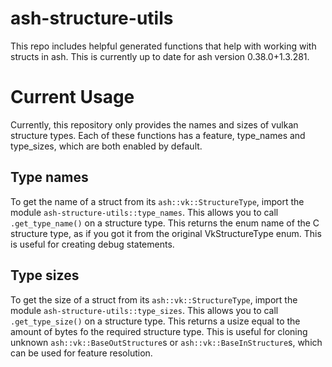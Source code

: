 # ash-structure-utils

This repo includes helpful generated functions that help with working with structs in ash.
This is currently up to date for ash version 0.38.0+1.3.281.

# Current Usage
Currently, this repository only provides the names and sizes of vulkan structure types. Each of these functions has a feature, type_names and type_sizes, which are both enabled by default.

## Type names

To get the name of a struct from its `ash::vk::StructureType`, import the module `ash-structure-utils::type_names`. This allows you to call `.get_type_name()` on a structure type. This returns the enum name of the C structure type, as if you got it from the original VkStructureType enum. This is useful for creating debug statements.

## Type sizes

To get the size of a struct from its `ash::vk::StructureType`, import the module `ash-structure-utils::type_sizes`. This allows you to call `.get_type_size()` on a structure type. This returns a usize equal to the amount of bytes fo the required structure type. This is useful for cloning unknown `ash::vk::BaseOutStructure`s or `ash::vk::BaseInStructure`s, which can be used for feature resolution.
